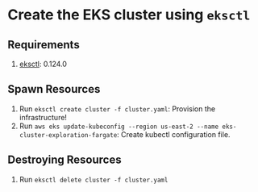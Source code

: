 # Create the EKS cluster using `eksctl`

## Requirements
1. [eksctl](https://github.com/aws/amazon-ecs-cli#installing): 0.124.0

## Spawn Resources
1. Run `eksctl create cluster -f cluster.yaml`: Provision the infrastructure!
2. Run `aws eks update-kubeconfig --region us-east-2 --name eks-cluster-exploration-fargate`: Create kubectl configuration file.

## Destroying Resources
1. Run `eksctl delete cluster -f cluster.yaml`
